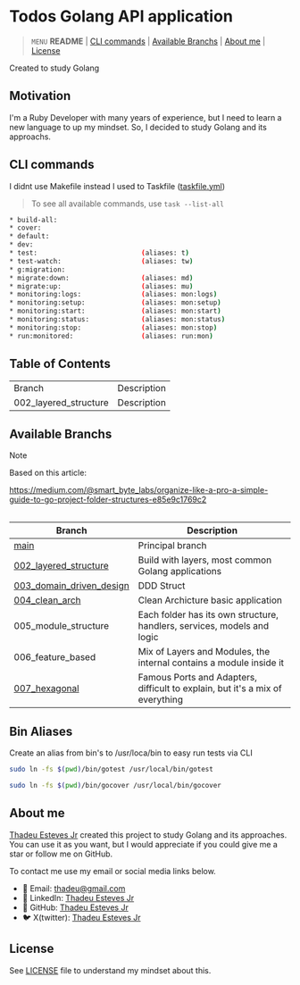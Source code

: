# Todos Golang API application

> `MENU` **README** | [CLI commands](#cli-commands) | [Available Branchs](#available-branchs) | [About me](#about-me) | [License](#license)

Created to study Golang

## Motivation

I'm a Ruby Developer with many years of experience, but I need to learn a new language to up my mindset. So, I decided to study Golang and its approachs.

## CLI commands

I didnt use Makefile instead I used to Taskfile ([taskfile.yml](taskfile.yml))

> To see all available commands, use `task --list-all`

```bash
* build-all:
* cover:
* default:  
* dev: 
* test:                          (aliases: t)
* test-watch:                    (aliases: tw)
* g:migration:             
* migrate:down:                  (aliases: md)
* migrate:up:                    (aliases: mu)
* monitoring:logs:               (aliases: mon:logs)
* monitoring:setup:              (aliases: mon:setup)
* monitoring:start:              (aliases: mon:start)
* monitoring:status:             (aliases: mon:status)
* monitoring:stop:               (aliases: mon:stop)
* run:monitored:                 (aliases: run:mon)
```

## Table of Contents

<table>
<tr><td>Branch</td><td>Description</td></tr>
<tr><td>002_layered_structure</td><td>Description</td></tr>
<table/>

## Available Branchs

> [!NOTE]
> Based on this article:
> 
> https://medium.com/@smart_byte_labs/organize-like-a-pro-a-simple-guide-to-go-project-folder-structures-e85e9c1769c2

| Branch | Description |
| ------ | ------------ |
| [main](https://github.com/thadeu/todos_api_golang/tree/main) | Principal branch |
| [002_layered_structure](https://github.com/thadeu/todos_api_golang/tree/002_layered_structure) | Build with layers, most common Golang applications |
| [003_domain_driven_design](https://github.com/thadeu/todos_api_golang/tree/003_domain_driven_design) | DDD Struct |
| [004_clean_arch](https://github.com/thadeu/todos_api_golang/tree/004_clean_arch) | Clean Archicture basic application |
| 005_module_structure | Each folder has its own structure, handlers, services, models and logic |
| 006_feature_based | Mix of Layers and Modules, the internal contains a module inside it |
| [007_hexagonal](https://github.com/thadeu/todos_api_golang/tree/007_hexagonal_architecture) | Famous Ports and Adapters, difficult to explain, but it's a mix of everything |

## Bin Aliases

Create an alias from bin's to /usr/loca/bin to easy run tests via CLI

```bash
sudo ln -fs $(pwd)/bin/gotest /usr/local/bin/gotest

sudo ln -fs $(pwd)/bin/gocover /usr/local/bin/gocover
```

## About me

[Thadeu Esteves Jr](https://github.com/thadeu) created this project to study Golang and its approaches. You can use it as you want, but I would appreciate if you could give me a star or follow me on GitHub.

To contact me use my email or social media links below.

- 📨 Email: [thadeu@gmail.com](mailto:dev@thadeu.org)
- 🔗 LinkedIn: [Thadeu Esteves Jr](http://linkedin.com/in/thadeuestevesjr)
- 🐙 GitHub: [Thadeu Esteves Jr](https://github.com/thadeu)
- 🐦 X(twitter): [Thadeu Esteves Jr](https://x.com/iamthadeu)

## License

See [LICENSE](LICENSE) file to understand my mindset about this.